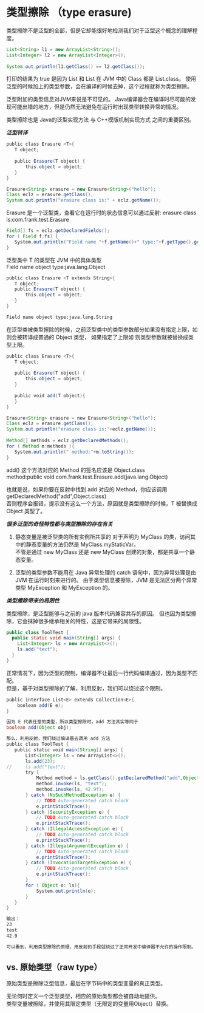 # 类型擦除 （type erasure)

类型擦除不是泛型的全部，但是它却能很好地检测我们对于泛型这个概念的理解程度。  

```java
List<String> l1 = new ArrayList<String>();
List<Integer> l2 = new ArrayList<Integer>();
 
System.out.println(l1.getClass() == l2.getClass());
```

打印的结果为 true 是因为 List<String> 和 List<Integer> 在 JVM 中的 Class 都是 List.class。
使用泛型的时候加上的类型参数，会在编译的时候去掉，这个过程就称为类型擦除。

泛型附加的类型信息对JVM来说是不可见的。
Java编译器会在编译时尽可能的发现可能出错的地方，但是仍然无法避免在运行时出现类型转换异常的情况。

类型擦除也是 Java的泛型实现方法 与 C++模版机制实现方式 之间的重要区别。

***泛型转译***   

```java
public class Erasure <T>{
   T object;
 
   public Erasure(T object) {
       this.object = object;
   }
}
```
```java
Erasure<String> erasure = new Erasure<String>("hello");
Class eclz = erasure.getClass();
System.out.println("erasure class is:" + eclz.getName());
```

Erasure 是一个泛型类，查看它在运行时的状态信息可以通过反射:
erasure class is:com.frank.test.Erasure

```java
Field[] fs = eclz.getDeclaredFields();
for ( Field f:fs) {
   System.out.println("Field name "+f.getName()+" type:"+f.getType().getName());
}
```

泛型类中 T 的类型在 JVM 中的具体类型  
Field name object type:java.lang.Object   

```java
public class Erasure <T extends String>{
   T object;
   public Erasure(T object) {
       this.object = object;
   }
}
```
```md
Field name object type:java.lang.String
```

在泛型类被类型擦除的时候，之前泛型类中的类型参数部分如果没有指定上限，如 <T> 则会被转译成普通的 Object 类型，
如果指定了上限如 <T extends String> 则类型参数就被替换成类型上限。

```java
public class Erasure <T>{
   T object;
 
   public Erasure(T object) {
       this.object = object;
   }
 
   public void add(T object){
   }
}
```
```java
Erasure<String> erasure = new Erasure<String>("hello");
Class eclz = erasure.getClass();
System.out.println("erasure class is:"+eclz.getName());
 
Method[] methods = eclz.getDeclaredMethods();
for ( Method m:methods ){
   System.out.println(" method:"+m.toString());
}
```

add() 这个方法对应的 Method 的签名应该是 Object.class   
method:public void com.frank.test.Erasure.add(java.lang.Object)   

也就是说，如果你要在反射中找到 add 对应的 Method，你应该调用 getDeclaredMethod("add",Object.class)   
否则程序会报错，提示没有这么一个方法，原因就是类型擦除的时候，T 被替换成 Object 类型了。  

***很多泛型的奇怪特性都与类型擦除的存在有关***    

1. 静态变量是被泛型类的所有实例所共享的
对于声明为 MyClass<T> 的类，访问其中的静态变量的方法仍然是 MyClass.myStaticVar。  
不管是通过 new MyClass<String> 还是 new MyClass<Integer> 创建的对象，都是共享一个静态变量。  

2. 泛型的类型参数不能用在 Java 异常处理的 catch 语句中，因为异常处理是由 JVM 在运行时刻来进行的。
由于类型信息被擦除，JVM 是无法区分两个异常类型 MyException<String> 和 MyException<Integer> 的。

***类型擦除带来的局限性***  

类型擦除，是泛型能够与之前的 java 版本代码兼容共存的原因。
但也因为类型擦除，它会抹掉很多继承相关的特性，这是它带来的局限性。

```java
public class ToolTest {
  public static void main(String[] args) {
    List<Integer> ls = new ArrayList<>();
    ls.add("text");
  }
}
```

正常情况下，因为泛型的限制，编译器不让最后一行代码编译通过，因为类型不匹配。  
但是，基于对类型擦除的了解，利用反射，我们可以绕过这个限制。  

```java
public interface List<E> extends Collection<E>{
    boolean add(E e);
}
```
```java
因为 E 代表任意的类型，所以类型擦除时，add 方法其实等同于
boolean add(Object obj);
```
```java
那么，利用反射，我们绕过编译器去调用 add 方法
public class ToolTest {
   public static void main(String[] args) {
       List<Integer> ls = new ArrayList<>();
       ls.add(23);
//     ls.add("text");
       try {
           Method method = ls.getClass().getDeclaredMethod("add",Object.class);
           method.invoke(ls, "text");
           method.invoke(ls, 42.9f);
       } catch (NoSuchMethodException e) {
           // TODO Auto-generated catch block
           e.printStackTrace();
       } catch (SecurityException e) {
           // TODO Auto-generated catch block
           e.printStackTrace();
       } catch (IllegalAccessException e) {
           // TODO Auto-generated catch block
           e.printStackTrace();
       } catch (IllegalArgumentException e) {
           // TODO Auto-generated catch block
           e.printStackTrace();
       } catch (InvocationTargetException e) {
           // TODO Auto-generated catch block
           e.printStackTrace();
       }
       for ( Object o: ls){
           System.out.println(o);
       }
   }
}
```
```md
输出：
23
test
42.9

可以看到，利用类型擦除的原理，用反射的手段就绕过了正常开发中编译器不允许的操作限制。
```

## vs. 原始类型（raw type）  

原始类型是擦除泛型信息，最后在字节码中的类型变量的真正类型。  

无论何时定义一个泛型类型，相应的原始类型都会被自动地提供。  
类型变量被擦除，并使用其限定类型（无限定的变量用Object）替换。  
